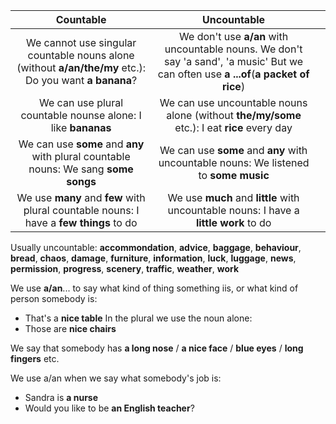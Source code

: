 
|                                               Countable                                                |                                                              Uncountable                                                              |     |
|:------------------------------------------------------------------------------------------------------:|:-------------------------------------------------------------------------------------------------------------------------------------:| --- |
| We cannot use singular countable nouns alone (without **a/an/the/my** etc.): Do you want **a banana**? | We don't use **a/an** with uncountable nouns. We don't say 'a sand', 'a music' But we can often use **a ...of**(**a packet of rice**) |     |
|                      We can use plural countable nounse alone: I like **bananas**                      |                      We can use uncountable nouns alone (without **the/my/some** etc.): I eat **rice** every day                      |     |
|          We can use **some** and **any** with plural countable nouns: We sang **some songs**           |                         We can use **some** and **any** with uncountable nouns: We listened to **some music**                         |     |
|           We use **many** and **few** with plural countable nouns: I have a **few things** to do           |                         We use **much** and **little** with uncountable nouns: I have a **little work** to do                         |     |


Usually uncountable: **accommondation**, **advice**, **baggage**, **behaviour**, **bread**, **chaos**, **damage**, **furniture**, **information**, **luck**, **luggage**, **news**, **permission**, **progress**, **scenery**, **traffic**, **weather**, **work**

We use **a/an**... to say what kind of thing something iis, or what kind of person somebody is:
- That's a **nice table**
In the plural we use the noun alone:
- Those are **nice chairs**

We say that somebody has **a long nose** / **a nice face** / **blue eyes** / **long fingers** etc.

We use a/an when we say what somebody's job is:
- Sandra is **a nurse**
- Would you like to be **an English teacher**?